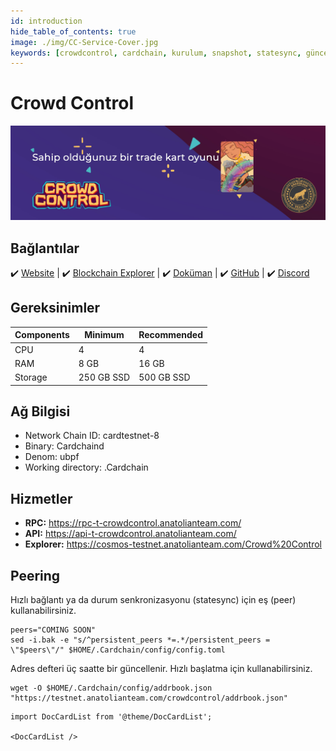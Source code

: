 ```yaml
---
id: introduction
hide_table_of_contents: true
image: ./img/CC-Service-Cover.jpg
keywords: [crowdcontrol, cardchain, kurulum, snapshot, statesync, güncelleme]
---
```

# Crowd Control

![Crowd Control](./img/CC-Service.jpg)

## Bağlantılar
 ✔️ [Website](https://crowdcontrol.network/) |
 ✔️ [Blockchain Explorer](https://cosmos-testnet.anatolianteam.com/Crowd%20Control) |
 ✔️ [Doküman](https://github.com/DecentralCardGame/whitepaper/blob/master/whitepaper.pdf) |
 ✔️ [GitHub](https://github.com/DecentralCardGame) |
 ✔️ [Discord](https://discord.gg/5DYef3CpME)

## Gereksinimler

| Components | Minimum | **Recommended** |
| ------------ | ------------ | ------------ |
| CPU |	4 | 4 |
| RAM	| 8 GB | 16 GB |
| Storage	| 250 GB SSD | 500 GB SSD |

## Ağ Bilgisi 

* Network Chain ID: cardtestnet-8
* Binary: Cardchaind
* Denom: ubpf
* Working directory: .Cardchain

## Hizmetler
* **RPC:** https://rpc-t-crowdcontrol.anatolianteam.com/
* **API:** https://api-t-crowdcontrol.anatolianteam.com/
* **Explorer:** https://cosmos-testnet.anatolianteam.com/Crowd%20Control

## Peering
Hızlı bağlantı ya da durum senkronizasyonu (statesync) için eş (peer) kullanabilirsiniz.
```shell
peers="COMING SOON"
sed -i.bak -e "s/^persistent_peers *=.*/persistent_peers = \"$peers\"/" $HOME/.Cardchain/config/config.toml
```
Adres defteri üç saatte bir güncellenir. Hızlı başlatma için kullanabilirsiniz.
```shell
wget -O $HOME/.Cardchain/config/addrbook.json "https://testnet.anatolianteam.com/crowdcontrol/addrbook.json"
```

```mdx-code-block
import DocCardList from '@theme/DocCardList';

<DocCardList />
```
